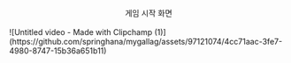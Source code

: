 <div align="center">게임 시작 화면</div>
<br/>
![Untitled video - Made with Clipchamp (1)](https://github.com/springhana/mygallag/assets/97121074/4cc71aac-3fe7-4980-8747-15b36a651b11)
